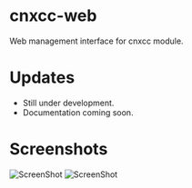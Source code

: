 cnxcc-web
=========

Web management interface for cnxcc module. 

Updates
=========
- Still under development. 
- Documentation coming soon.

Screenshots
=========
![ScreenShot](http://caruizdiaz.com/wp-content/uploads/2013/01/cnxcc-1024x433.png)
![ScreenShot](http://caruizdiaz.com/wp-content/uploads/2013/01/cnxcc1-1024x506.png)



